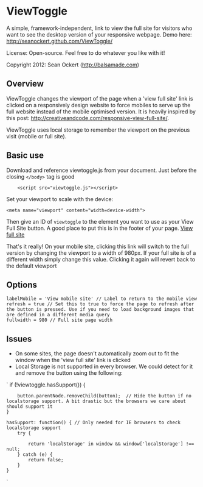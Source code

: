 # ViewToggle #

A simple, framework-independent, link to view the full site for visitors who want to see the desktop version of your responsive webpage. Demo here: http://seanockert.github.com/ViewToggle/

License: Open-source. Feel free to do whatever you like with it!

Copyright 2012: Sean Ockert (http://balsamade.com) 

## Overview
ViewToggle changes the viewport of the page when a 'view full site' link is clicked on a responsively design website to force mobiles to serve up the full website instead of the mobile optimised version. It is heavily inspired by this post: http://creativeandcode.com/responsive-view-full-site/.

ViewToggle uses local storage to remember the viewport on the previous visit (mobile or full site). 

## Basic use

Download and reference viewtoggle.js from your document. Just before the closing `</body>` tag is good
    
    	<script src="viewtoggle.js"></script>
	
Set your viewport to scale with the device:

	<meta name="viewport" content="width=device-width">	

Then give an ID of `viewtoggle` to the element you want to use as your View Full Site button. A good place to put this is in the footer of your page.
	<a href="#" id="viewtoggle">View full site</a>

That's it really! On your mobile site, clicking this link will switch to the full version by changing the viewport to a width of 980px. If your full site is of a different width simply change this value. Clicking it again will revert back to the default viewport

## Options

	labelMobile = 'View mobile site' // Label to return to the mobile view
	refresh = true // Set this to true to force the page to refresh after the button is pressed. Use if you need to load background images that are defined in a different media query
	fullwidth = 980 // Full site page width

## Issues

- On some sites, the page doesn't automatically zoom out to fit the window when the 'view full site' link is clicked
- Local Storage is not supported in every browser. We could detect for it and remove the button using the following:

`	if (!viewtoggle.hasSupport()) {
	
		button.parentNode.removeChild(button);  // Hide the button if no localstorage support. A bit drastic but the browsers we care about should support it
	}

	hasSupport: function() { // Only needed for IE browsers to check localstorage support	
		try {
		
			return 'localStorage' in window && window['localStorage'] !== null;			
		} catch (e) {			
			return false;
		}		
	}
`